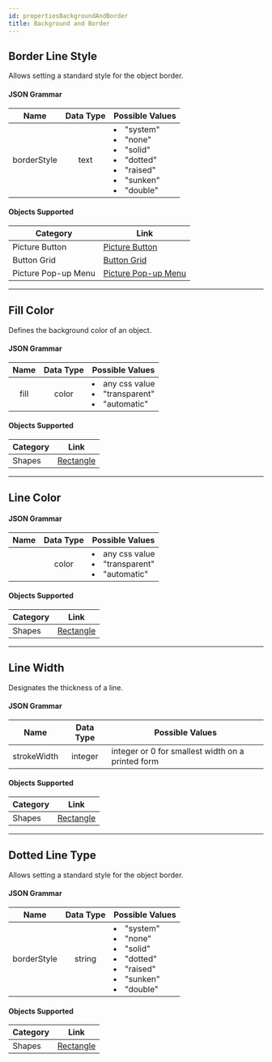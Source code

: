 ```yaml
---
id: propertiesBackgroundAndBorder
title: Background and Border
---
```


## Border Line Style

Allows setting a standard style for the object border.


#### JSON Grammar

|Name|Data Type|Possible Values|
|:---:|:---:|---|
|borderStyle|text |<li>"system"<li> "none"<li> "solid"<li> "dotted"<li> "raised"<li> "sunken"<li>"double"|


#### Objects Supported

|Category|Link| 
|---|---|
|Picture Button|[Picture Button](pictureButton_overview.md)|
|Button Grid|[Button Grid](buttonGrid_overview.md) |
|Picture Pop-up Menu|[Picture Pop-up Menu](picturePopupMenu_overview.md)|

<hr>

## Fill Color

Defines the background color of an object.


#### JSON Grammar

|Name|Data Type|Possible Values|
|:---:|:---:|---|
|fill|color |<li>any css value<li> "transparent"<li> "automatic"|


#### Objects Supported

|Category|Link| 
|---|---|
|Shapes|[Rectangle](shapes_overview.md#rectangle) |

<hr>

## Line Color




#### JSON Grammar

|Name|Data Type|Possible Values|
|:---:|:---:|---|
| |color |<li>any css value<li> "transparent"<li> "automatic"|


#### Objects Supported

|Category|Link| 
|---|---|
|Shapes|[Rectangle](shapes_overview.md#rectangle) |

<hr>

## Line Width

Designates the thickness of a line.



#### JSON Grammar

|Name|Data Type|Possible Values|
|:---:|:---:|---|
| strokeWidth|integer |integer or 0 for smallest width on a printed form|


#### Objects Supported

|Category|Link| 
|---|---|
|Shapes|[Rectangle](shapes_overview.md#rectangle) |


<hr>

## Dotted Line Type

Allows setting a standard style for the object border.



#### JSON Grammar

|Name|Data Type|Possible Values|
|:---:|:---:|---|
| borderStyle|string |<li>"system"<li>"none"<li>"solid"<li>"dotted"<li>"raised"<li>"sunken"<li>"double"|


#### Objects Supported

|Category|Link| 
|---|---|
|Shapes|[Rectangle](shapes_overview.md#rectangle) |



